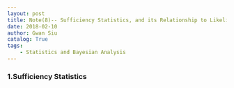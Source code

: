 ```yaml
---
layout: post
title: Note(8)-- Sufficiency Statistics, and its Relationship to Likelihood
date: 2018-02-10
author: Gwan Siu
catalog: True
tags:
    - Statistics and Bayesian Analysis
---
```


### 1.Sufficiency Statistics

